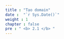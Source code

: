 ```yaml
---
title : "Tạo domain"
date :  "`r Sys.Date()`" 
weight : 1 
chapter : false
pre : " <b> 2.1 </b> "
---
```


